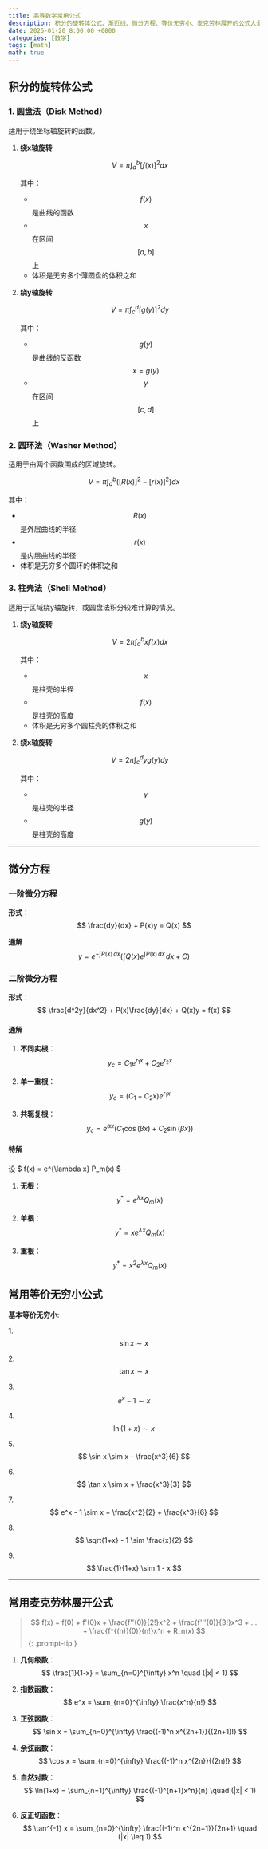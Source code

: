 ```yaml
---
title: 高等数学常用公式
description: 积分的旋转体公式、渐近线、微分方程、等价无穷小、麦克劳林展开的公式大全
date: 2025-01-20 8:00:00 +0800
categories: [数学]
tags: [math]
math: true
---
```


## 积分的旋转体公式

### 1. 圆盘法（Disk Method）
适用于绕坐标轴旋转的函数。

1. **绕x轴旋转**
   
   $$ V = \pi \int_{a}^{b} [f(x)]^2 dx $$

   其中：
   - $$ f(x) $$ 是曲线的函数
   - $$ x $$ 在区间 $$ [a,b] $$ 上
   - 体积是无穷多个薄圆盘的体积之和

2. **绕y轴旋转**
   
   $$ V = \pi \int_{c}^{d} [g(y)]^2 dy $$

   其中：
   - $$ g(y) $$ 是曲线的反函数 $$ x = g(y) $$
   - $$ y $$ 在区间 $$ [c,d] $$ 上

### 2. 圆环法（Washer Method）
适用于由两个函数围成的区域旋转。

$$ V = \pi \int_{a}^{b} \left( [R(x)]^2 - [r(x)]^2 \right) dx $$

其中：
- $$ R(x) $$ 是外层曲线的半径
- $$ r(x) $$ 是内层曲线的半径
- 体积是无穷多个圆环的体积之和

### 3. 柱壳法（Shell Method）
适用于区域绕y轴旋转，或圆盘法积分较难计算的情况。

1. **绕y轴旋转**
   
   $$ V = 2\pi \int_{a}^{b} x f(x) dx $$

   其中：
   - $$ x $$ 是柱壳的半径
   - $$ f(x) $$ 是柱壳的高度
   - 体积是无穷多个圆柱壳的体积之和

2. **绕x轴旋转**
   
   $$ V = 2\pi \int_{c}^{d} y g(y) dy $$

   其中：
   - $$ y $$ 是柱壳的半径
   - $$ g(y) $$ 是柱壳的高度


---

## 微分方程

### 一阶微分方程

**形式**：
$$ 
\frac{dy}{dx} + P(x)y = Q(x) 
$$

**通解**：
$$ 
y = e^{-\int P(x) \, dx} \left( \int Q(x)e^{\int P(x) \, dx} \, dx + C \right) 
$$

### 二阶微分方程

**形式**：
$$ 
\frac{d^2y}{dx^2} + P(x)\frac{dy}{dx} + Q(x)y = f(x) 
$$

#### 通解

1. **不同实根**：
$$ 
y_c = C_1 e^{r_1x} + C_2 e^{r_2x} 
$$

2. **单一重根**：
$$ 
y_c = (C_1 + C_2x)e^{r_1x} 
$$

3. **共轭复根**：
$$ 
y_c = e^{\alpha x} \left( C_1 \cos(\beta x) + C_2 \sin(\beta x) \right) 
$$

#### 特解

设 $ f(x) = e^{\lambda x} P_m(x) $ 

1. **无根**：
$$ 
y^* = e^{\lambda x} Q_m(x) 
$$

2. **单根**：
$$ 
y^* = x e^{\lambda x} Q_m(x) 
$$

3. **重根**：
$$ 
y^* = x^2 e^{\lambda x} Q_m(x) 
$$

## 常用等价无穷小公式

**基本等价无穷小**:

1.$$ \sin x \sim x $$

2.$$ \tan x \sim x $$

3.$$ e^x - 1 \sim x $$

4.$$ \ln(1+x) \sim x $$

5.$$ \sin x \sim x - \frac{x^3}{6} $$

6.$$ \tan x \sim x + \frac{x^3}{3} $$

7.$$ e^x - 1 \sim x + \frac{x^2}{2} + \frac{x^3}{6} $$

8.$$ \sqrt{1+x} - 1 \sim \frac{x}{2} $$

9.$$ \frac{1}{1+x} \sim 1 - x $$

---

## 常用麦克劳林展开公式
> $$ f(x) = f(0) + f'(0)x + \frac{f''(0)}{2!}x^2 + \frac{f'''(0)}{3!}x^3 + ... + \frac{f^{(n)}(0)}{n!}x^n + R_n(x) $$
{: .prompt-tip }

1. **几何级数**：
$$
\frac{1}{1-x} = \sum_{n=0}^{\infty} x^n \quad (|x| < 1)
$$


2. **指数函数**：
$$
e^x = \sum_{n=0}^{\infty} \frac{x^n}{n!}
$$

3. **正弦函数**：
$$
\sin x = \sum_{n=0}^{\infty} \frac{(-1)^n x^{2n+1}}{(2n+1)!}
$$

4. **余弦函数**：
$$
\cos x = \sum_{n=0}^{\infty} \frac{(-1)^n x^{2n}}{(2n)!}
$$

5. **自然对数**：
$$
\ln(1+x) = \sum_{n=1}^{\infty} \frac{(-1)^{n+1}x^n}{n} \quad (|x| < 1)
$$

6. **反正切函数**：
$$
\tan^{-1} x = \sum_{n=0}^{\infty} \frac{(-1)^n x^{2n+1}}{2n+1} \quad (|x| \leq 1)
$$


